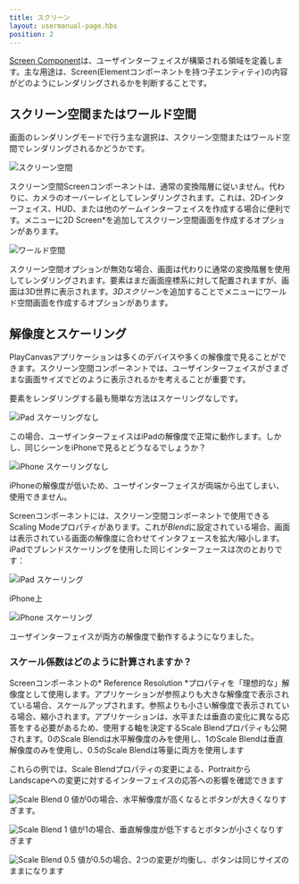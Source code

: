 ```yaml
---
title: スクリーン
layout: usermanual-page.hbs
position: 2
---
```


[Screen Component][1]は、ユーザインターフェイスが構築される領域を定義します。主な用途は、Screen(Elementコンポーネントを持つ子エンティティ)の内容がどのようにレンダリングされるかを判断することです。

## スクリーン空間またはワールド空間

画面のレンダリングモードで行う主な選択は、スクリーン空間またはワールド空間でレンダリングされるかどうかです。

![スクリーン空間][2]

スクリーン空間Screenコンポーネントは、通常の変換階層に従いません。代わりに、カメラのオーバーレイとしてレンダリングされます。これは、2Dインターフェイス、HUD、または他のゲームインターフェイスを作成する場合に便利です。メニューに2D Screen*を追加してスクリーン空間画面を作成するオプションがあります。

![ワールド空間][3]

スクリーン空間オプションが無効な場合、画面は代わりに通常の変換階層を使用してレンダリングされます。要素はまだ画面座標系に対して配置されますが、画面は3D世界に表示されます。*3Dスクリーン*を追加することでメニューにワールド空間画面を作成するオプションがあります。

## 解像度とスケーリング

PlayCanvasアプリケーションは多くのデバイスや多くの解像度で見ることができます。スクリーン空間コンポーネントでは、ユーザインターフェイスがさまざまな画面サイズでどのように表示されるかを考えることが重要です。

要素をレンダリングする最も簡単な方法はスケーリングなしです。

![iPad スケーリングなし][4]

この場合、ユーザインターフェイスはiPadの解像度で正常に動作します。しかし、同じシーンをiPhoneで見るとどうなるでしょうか？

![iPhone スケーリングなし][6]

iPhoneの解像度が低いため、ユーザインターフェイスが両端から出てしまい、使用できません。

Screenコンポーネントには、スクリーン空間コンポーネントで使用できるScaling Modeプロパティがあります。これが*Blend*に設定されている場合、画面は表示されている画面の解像度に合わせてインタフェースを拡大/縮小します。iPadでブレンドスケーリングを使用した同じインターフェースは次のとおりです：

![iPad スケーリング][5]

iPhone上

![iPhone スケーリング][7]

ユーザインターフェイスが両方の解像度で動作するようになりました。

### スケール係数はどのように計算されますか？

Screenコンポーネントの* Reference Resolution *プロパティを「理想的な」解像度として使用します。アプリケーションが参照よりも大きな解像度で表示されている場合、スケールアップされます。参照よりも小さい解像度で表示されている場合、縮小されます。アプリケーションは、水平または垂直の変化に異なる応答をする必要があるため、使用する軸を決定するScale Blendプロパティも公開されます。0のScale Blendは水平解像度のみを使用し、1のScale Blendは垂直解像度のみを使用し、0.5のScale Blendは等量に両方を使用します

これらの例では、Scale Blendプロパティの変更による、PortraitからLandscapeへの変更に対するインターフェイスの応答への影響を確認できます

![Scale Blend 0][8]
値が0の場合、水平解像度が高くなるとボタンが大きくなりすぎます。

![Scale Blend 1][10]
値が1の場合、垂直解像度が低下するとボタンが小さくなりすぎます

![Scale Blend 0.5][9]
値が0.5の場合、2つの変更が均衡し、ボタンは同じサイズのままになります

[1]: /user-manual/packs/components/screen
[2]: /images/user-manual/user-interface/screens/screen-space-viewport.png
[3]: /images/user-manual/user-interface/screens/world-space-viewport.png
[4]: /images/user-manual/user-interface/screens/ipad-no-scaling.png
[5]: /images/user-manual/user-interface/screens/ipad-scaling.png
[6]: /images/user-manual/user-interface/screens/iphone-no-scaling.png
[7]: /images/user-manual/user-interface/screens/iphone-scaling.png
[8]: /images/user-manual/user-interface/screens/scale-blend-0.png
[9]: /images/user-manual/user-interface/screens/scale-blend-0.5.png
[10]: /images/user-manual/user-interface/screens/scale-blend-1.png

